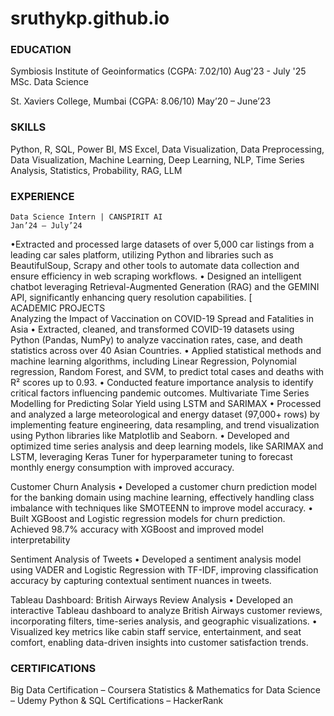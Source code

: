 # sruthykp.github.io
### EDUCATION
  Symbiosis Institute of Geoinformatics (CGPA: 7.02/10)                                                                                             Aug'23 - July '25
   MSc. Data Science
                                                                                                                                                                                               
   St. Xaviers College, Mumbai (CGPA: 8.06/10)                                                                                                     May’20 – June’23
 ### SKILLS
 
Python, R, SQL, Power BI, MS Excel, Data Visualization, Data Preprocessing, Data Visualization, Machine Learning, Deep Learning, NLP, Time Series Analysis, Statistics, Probability, RAG, LLM 
### EXPERIENCE
    Data Science Intern | CANSPIRIT AI                                                                                                                       Jan’24 – July’24  
•Extracted and processed large datasets of over 5,000 car listings from a leading car sales platform, utilizing Python and libraries such as BeautifulSoup, Scrapy and other tools to automate data collection and ensure efficiency in web scraping workflows.
• Designed an intelligent chatbot leveraging Retrieval-Augmented Generation (RAG) and the GEMINI API, significantly enhancing query resolution capabilities.                                                                                 [                              
 ACADEMIC PROJECTS                                 
Analyzing the Impact of Vaccination on COVID-19 Spread and Fatalities in Asia
•	Extracted, cleaned, and transformed COVID-19 datasets using Python (Pandas, NumPy) to analyze vaccination rates, case, and death statistics across over 40 Asian Countries.
•	Applied statistical methods and machine learning algorithms, including Linear Regression, Polynomial regression, Random Forest, and SVM, to predict total cases and deaths with R² scores up to 0.93.
•	Conducted feature importance analysis to identify critical factors influencing pandemic outcomes. 
 Multivariate Time Series Modelling for Predicting Solar Yield using LSTM and SARIMAX
•	Processed and analyzed a large meteorological and energy dataset (97,000+ rows) by implementing feature engineering, data resampling, and trend visualization using Python libraries like Matplotlib and Seaborn.
•	Developed and optimized time series analysis and deep learning models, like SARIMAX and LSTM, leveraging Keras Tuner for hyperparameter tuning to forecast monthly energy consumption with improved accuracy.

 Customer Churn Analysis
•	Developed a customer churn prediction model for the banking domain using machine learning, effectively handling class imbalance with techniques like SMOTEENN to improve model accuracy.
•	Built XGBoost and Logistic regression models for churn prediction. Achieved 98.7% accuracy with XGBoost and improved model interpretability

 Sentiment Analysis of Tweets 
•	Developed a sentiment analysis model using VADER and Logistic Regression with TF-IDF, improving classification accuracy by capturing contextual sentiment nuances in tweets.


Tableau Dashboard: British Airways Review Analysis
•	Developed an interactive Tableau dashboard to analyze British Airways customer reviews, incorporating filters, time-series analysis, and geographic visualizations.
•	Visualized key metrics like cabin staff service, entertainment, and seat comfort, enabling data-driven insights into customer satisfaction trends.

### CERTIFICATIONS
Big Data Certification – Coursera
Statistics & Mathematics for Data Science – Udemy
Python & SQL Certifications – HackerRank
